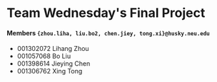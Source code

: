 # Team Wednesday's Final Project

#### Members `{zhou.liha, liu.bo2, chen.jiey, tong.xi}@husky.neu.edu`
* 001302072 Lihang Zhou
* 001057068 Bo Liu
* 001398614 Jieying Chen
* 001306762 Xing Tong